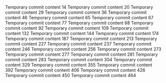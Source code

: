 Temporary commit content 14
Temporary commit content 20
Temporary commit content 29
Temporary commit content 36
Temporary commit content 46
Temporary commit content 65
Temporary commit content 67
Temporary commit content 77
Temporary commit content 88
Temporary commit content 92
Temporary commit content 109
Temporary commit content 132
Temporary commit content 144
Temporary commit content 174
Temporary commit content 187
Temporary commit content 213
Temporary commit content 227
Temporary commit content 237
Temporary commit content 246
Temporary commit content 256
Temporary commit content 273
Temporary commit content 277
Temporary commit content 281
Temporary commit content 283
Temporary commit content 304
Temporary commit content 329
Temporary commit content 355
Temporary commit content 392
Temporary commit content 406
Temporary commit content 426
Temporary commit content 450
Temporary commit content 464
